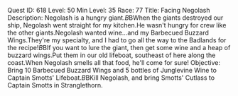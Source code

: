 Quest ID: 618
Level: 50
Min Level: 35
Race: 77
Title: Facing Negolash
Description: Negolash is a hungry giant.$B$BWhen the giants destroyed our ship, Negolash went straight for my kitchen.He wasn't hungry for crew like the other giants.Negolash wanted wine...and my Barbecued Buzzard Wings.They're my specialty, and I had to go all the way to the Badlands for the recipe!$B$BIf you want to lure the giant, then get some wine and a heap of buzzard wings.Put them in our old lifeboat, southeast of here along the coast.When Negolash smells all that food, he'll come for sure!
Objective: Bring 10 Barbecued Buzzard Wings and 5 bottles of Junglevine Wine to Captain Smotts' Lifeboat.$B$BKill Negolash, and bring Smotts' Cutlass to Captain Smotts in Stranglethorn.
